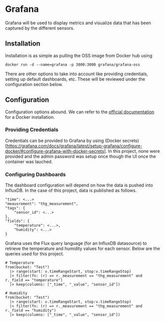 # Grafana
Grafana will be used to display metrics and visualize data that has been captured by the different sensors.

## Installation
Installation is as simple as pulling the OSS image from Docker hub using
```
docker run -d --name=grafana -p 3000:3000 grafana/grafana-oss
```

There are other options to take into account like providing credentials, setting up default dashboards, etc.
These will be reviewed under the configuration section below.

## Configuration
Configuration options abound. We can refer to the
[official documentation](https://grafana.com/docs/grafana/latest/setup-grafana/configure-docker/) for a Docker
installation.

### Providing Credentials
Credentials can be provided to Grafana by using (Docker secrets)
[https://grafana.com/docs/grafana/latest/setup-grafana/configure-docker/#configure-grafana-with-docker-secrets]. In this
project, none were provided and the admin password was setup once though the UI once the container was lauched.

### Configuring Dashboards
The dashboard configuration will depend on how the data is pushed into InfluxDB. In the case of this project, data is 
published as follows.

```
"time": <...>
"meausrement": "thg_measurement",
"tags": {
    "sensor_id": <...>
},
"fields": {
    "temperature": <...>,
    "humidity": <...>
}

```

Grafana uses the Flux query language (for an InfluxDB datasource) to retrieve the temperature and humidity values 
for each sensor. Below are the queries used for this project.
```
# Temperature
from(bucket: "Test")
  |> range(start: v.timeRangeStart, stop:v.timeRangeStop)
  |> filter(fn: (r) => r._measurement == "thg_measurement" and r._field == "temperature")
  |> keep(columns: ["_time", "_value", "sensor_id"])

# Humidity
from(bucket: "Test")
  |> range(start: v.timeRangeStart, stop:v.timeRangeStop)
  |> filter(fn: (r) => r._measurement == "thg_measurement" and r._field == "humidity")
  |> keep(columns: ["_time", "_value", "sensor_id"])

```
